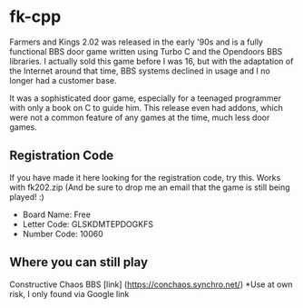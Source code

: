 # fk-cpp
Farmers and Kings 2.02 was released in the early '90s and is a fully functional BBS door game written using Turbo C and the Opendoors BBS libraries.
I actually sold this game before I was 16, but with the adaptation of the Internet around that time, BBS systems declined in usage and I no longer had a customer base.

It was a sophisticated door game, especially for a teenaged programmer with only a book on C to guide him. This release even had addons, which were not a common feature of any games at the time, much less door games.

## Registration Code

If you have made it here looking for the registration code, try this. Works with fk202.zip
(And be sure to drop me an email that the game is still being played! :)

- Board Name: Free
- Letter Code: GLSKDMTEPDOGKFS
- Number Code: 10060

## Where you can still play

Constructive Chaos BBS [link] (https://conchaos.synchro.net/)
*Use at own risk, I only found via Google link
